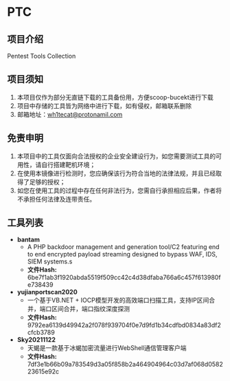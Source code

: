 # PTC

## 项目介绍

Pentest Tools Collection 

## 项目须知

1. 本项目仅作为部分无直链下载的工具备份用，方便scoop-bucekt进行下载
2. 项目中存储的工具皆为网络中进行下载，如有侵权，邮箱联系删除
3. 邮箱地址：wh1tecat@protonamil.com

## 免责申明

1. 本项目中的工具仅面向合法授权的企业安全建设行为，如您需要测试工具的可用性，请自行搭建靶机环境；
2. 在使用本镜像进行检测时，您应确保该行为符合当地的法律法规，并且已经取得了足够的授权；
3. 如您在使用工具的过程中存在任何非法行为，您需自行承担相应后果，作者将不承担任何法律及连带责任。

## 工具列表

- **bantam** 
  - A PHP backdoor management and generation tool/C2 featuring end to end encrypted payload streaming designed to bypass WAF, IDS, SIEM systems.s
  - **文件Hash:** 6be7f1ab3f1920abda5519f509cc42c4d38dfaba766a6c457f613980fe738439
- **yujianportscan2020** 
  -  一个基于VB.NET + IOCP模型开发的高效端口扫描工具，支持IP区间合并，端口区间合并，端口指纹深度探测
  - **文件Hash:** 9792ea6139d49942a2f078f939704f0e7d9fd1b34cdfbd0834a83df2cfcb3789
- **Sky20211122**
  - 天蝎是一款基于冰蝎加密流量进行WebShell通信管理客户端
  - **文件Hash:** 7df3e1b66b09a783549d3a05f858b2a464904964c03d7af068d058223615e92c
